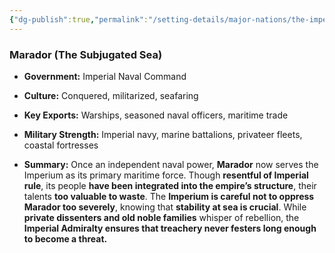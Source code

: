 ```yaml
---
{"dg-publish":true,"permalink":"/setting-details/major-nations/the-imperium-solis/imperial-provinces/mirador/"}
---
```


### **Marador (The Subjugated Sea)**

- **Government:** Imperial Naval Command
	
- **Culture:** Conquered, militarized, seafaring
	
- **Key Exports:** Warships, seasoned naval officers, maritime trade
	
- **Military Strength:** Imperial navy, marine battalions, privateer fleets, coastal fortresses
	
- **Summary:** Once an independent naval power, **Marador** now serves the Imperium as its primary maritime force. Though **resentful of Imperial rule**, its people **have been integrated into the empire’s structure**, their talents **too valuable to waste**. The **Imperium is careful not to oppress Marador too severely**, knowing that **stability at sea is crucial**. While **private dissenters and old noble families** whisper of rebellion, the **Imperial Admiralty ensures that treachery never festers long enough to become a threat.** 